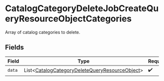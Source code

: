 # CatalogCategoryDeleteJobCreateQueryResourceObjectCategories

Array of catalog categories to delete.


## Fields

| Field                                                                                                                  | Type                                                                                                                   | Required                                                                                                               | Description                                                                                                            |
| ---------------------------------------------------------------------------------------------------------------------- | ---------------------------------------------------------------------------------------------------------------------- | ---------------------------------------------------------------------------------------------------------------------- | ---------------------------------------------------------------------------------------------------------------------- |
| `data`                                                                                                                 | List\<[CatalogCategoryDeleteQueryResourceObject](../../models/components/CatalogCategoryDeleteQueryResourceObject.md)> | :heavy_check_mark:                                                                                                     | N/A                                                                                                                    |